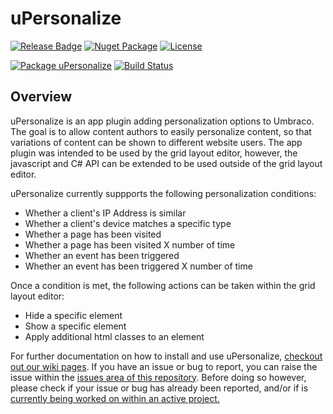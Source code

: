 # uPersonalize

[![Release Badge](https://img.shields.io/badge/uPersonalize-v0.1.2-blueviolet)](https://github.com/rbaconsulting/uPersonalize/releases/latest)
[![Nuget Package](https://img.shields.io/badge/uPersonalize-0.1.2-blue)](https://www.nuget.org/packages/uPersonalize/)
[![License](https://img.shields.io/badge/License-MPL2.0-green)](https://github.com/rbaconsulting/uPersonalize/blob/main/LICENSE)

[![Package uPersonalize](https://github.com/rbaconsulting/uPersonalize/actions/workflows/package-uPersonalize.yml/badge.svg)](https://github.com/rbaconsulting/uPersonalize/actions/workflows/package-uPersonalize.yml)
[![Build Status](https://github.com/rbaconsulting/uPersonalize/actions/workflows/pull-request.yml/badge.svg)](https://github.com/rbaconsulting/uPersonalize/actions/workflows/pull-request.yml)

## Overview

uPersonalize is an app plugin adding personalization options to Umbraco. The goal is to allow content authors to easily personalize content, so that variations of
content can be shown to different website users. The app plugin was intended to be used by the grid layout editor, however, the javascript and C# API can
be extended to be used outside of the grid layout editor.

uPersonalize currently suppports the following personalization conditions:
- Whether a client's IP Address is similar
- Whether a client's device matches a specific type
- Whether a page has been visited
- Whether a page has been visited X number of time
- Whether an event has been triggered
- Whether an event has been triggered X number of time


Once a condition is met, the following actions can be taken within the grid layout editor:
- Hide a specific element
- Show a specific element
- Apply additional html classes to an element


For further documentation on how to install and use uPersonalize, [checkout out our wiki pages](../../wiki).
If you have an issue or bug to report, you can raise the issue within the [issues area of this repository](../../issues).
Before doing so however, please check if your issue or bug has already been reported, and/or if is [currently being worked on within an active project.](../../projects)